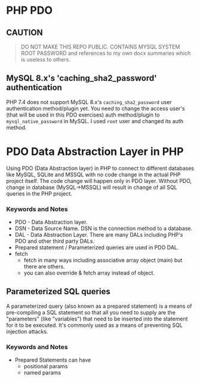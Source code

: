 # PHP PDO

## CAUTION
> DO NOT MAKE THIS REPO PUBLIC. CONTAINS MYSQL SYSTEM ROOT PASSWORD and references to my own docx summaries which is useless to others.

## MySQL 8.x's 'caching_sha2_password' authentication
PHP 7.4 does not support MySQL 8.x's ```caching_sha2_password``` user authentication method/plugin yet. You need to change the access user's (that will be used in this PDO exercises) auth method/plugin to ```mysql_native_password``` in MySQL. I used ```root``` user and changed its auth method.

# PDO Data Abstraction Layer in PHP
Using PDO (Data Abstraction layer) in PHP to connect to different databases like MySQL, SQLite and MSSQL with no code change in the actual PHP project itself. The code change will happen only in PDO layer. Without PDO, change in database (MySQL->MSSQL) will result in change of all SQL queries in the PHP project.

### Keywords and Notes
- PDO - Data Abstraction layer.
- DSN - Data Source Name. DSN is the connection method to a database.
- DAL - Data Abstraction Layer. There are many DALs including PHP's PDO and other third party DALs.
- Prepared statement / Parameterized queries are used in PDO DAL.
- fetch 
  - fetch in many ways including associative array object (main) but there are others.
  - you can also override & fetch array instead of object.

 ## Parameterized SQL queries
 A parameterized query (also known as a prepared statement) is a means of pre-compiling a SQL statement so that all you need to supply are the "parameters" (like "variables") that need to be inserted into the statement for it to be executed. It's commonly used as a means of preventing SQL injection attacks.

### Keywords and Notes
- Prepared Statements can have
  - positional params
  - named params